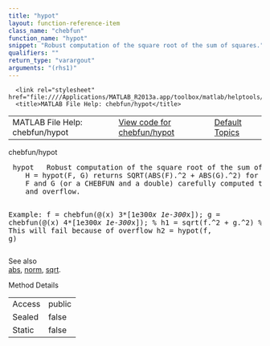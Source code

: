 ```yaml
---
title: "hypot"
layout: function-reference-item
class_name: "chebfun"
function_name: "hypot"
snippet: "Robust computation of the square root of the sum of squares."
qualifiers: ""
return_type: "varargout"
arguments: "(rhs1)"
---
```


<html>
   <head>
      <meta http-equiv="Content-Type" content="text/html; charset=utf-8">
   
      <link rel="stylesheet" href="file:////Applications/MATLAB_R2013a.app/toolbox/matlab/helptools/private/helpwin.css">
      <title>MATLAB File Help: chebfun/hypot</title>
   </head>
   <body>
      <!--Single-page help-->
      <table border="0" cellspacing="0" width="100%">
         <tr class="subheader">
            <td class="headertitle">MATLAB File Help: chebfun/hypot</td>
            <td class="subheader-left"><a href="matlab:edit chebfun/hypot">View code for chebfun/hypot</a></td>
            <td class="subheader-right"><a href="matlab:helpwin">Default Topics</a></td>
         </tr>
      </table>
      <div class="title">chebfun/hypot</div>
      <div class="helptext"><pre><!--helptext --> <span class="helptopic">hypot</span>   Robust computation of the square root of the sum of squares.
    H = <span class="helptopic">hypot</span>(F, G) returns SQRT(ABS(F).^2 + ABS(G).^2) for two CHEBFUN objects
    F and G (or a CHEBFUN and a double) carefully computed to avoid underflow
    and overflow.
 
  Example:
        f = chebfun(@(x) 3*[1e300*x 1e-300*x]);
        g = chebfun(@(x) 4*[1e300*x 1e-300*x]);
        % h1 = sqrt(f.^2 + g.^2) % This will fail because of overflow
        h2 = hypot(f, g)</pre></div><!--after help --><!--seeAlso--><div class="footerlinktitle">See also</div><div class="footerlink"> <a href="matlab:helpwin chebfun/abs">abs</a>, <a href="matlab:helpwin chebfun/norm">norm</a>, <a href="matlab:helpwin chebfun/sqrt">sqrt</a>.
</div>
      <!--Method-->
      <div class="sectiontitle">Method Details</div>
      <table class="class-details">
         <tr>
            <td class="class-detail-label">Access</td>
            <td>public</td>
         </tr>
         <tr>
            <td class="class-detail-label">Sealed</td>
            <td>false</td>
         </tr>
         <tr>
            <td class="class-detail-label">Static</td>
            <td>false</td>
         </tr>
      </table>
   </body>
</html>
